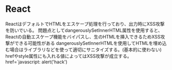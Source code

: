 ﻿# React

ReactはデフォルトでHTMLをエスケープ処理を行っており、出力時にXSS攻撃を防いでいる。
問題点としてdangerouslySetInnerHTML属性を使用すると、Reactの自動エスケープ機能をバイパスし、生のHTMLを挿入できるためXSS攻撃ができる可能性がある
dangerouslySetInnerHTMLを使用してHTMLを埋め込む場合はライブラリなどを使って適切にサニタイズする。(基本的に使わない)
hrefやstyle属性にも入れる値によってはXSS攻撃が成立する。
href=`javascript: alert('hack')